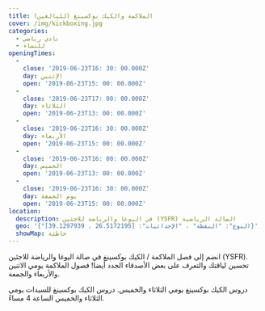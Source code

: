 ```yaml
---
title: الملاكمة والكيك بوكسينغ (للبالغين)
cover: /img/kickboxing.jpg
categories:
  - نادي رياضي
  - للنساء
openingTimes:
  - 
    close: '2019-06-23T16: 30: 00.000Z'
    day: الإثنين
    open: '2019-06-23T15: 00: 00.000Z'
  - 
    close: '2019-06-23T17: 00: 00.000Z'
    day: الثلاثاء
    open: '2019-06-23T13: 00: 00.000Z'
  - 
    close: '2019-06-23T16: 30: 00.000Z'
    day: الأربعاء
    open: '2019-06-23T15: 00: 00.000Z'
  - 
    close: '2019-06-23T16: 00: 00.000Z'
    day: الخميس
    open: '2019-06-23T13: 00: 00.000Z'
  - 
    close: '2019-06-23T16: 30: 00.000Z'
    day: يوم الجمعة
    open: '2019-06-23T15: 00: 00.000Z'
location:
  description: في اليوغا والرياضة للاجئين (YSFR) الصالة الرياضية
  geo: '{"النوع": "النقطة" ، "الإحداثيات": [26.5172195 ، 39.1297939]}'
  showMap: خاطئة
---
```


انضم إلى فصل الملاكمة / الكيك بوكسينغ في صالة اليوغا والرياضة للاجئين (YSFR). تحسين لياقتك والتعرف على بعض الأصدقاء الجدد أيضا! فصول الملاكمة يومي الاثنين والأربعاء والجمعة.

دروس الكيك بوكسينغ يومي الثلاثاء والخميس. دروس الكيك بوكسينغ للسيدات يومي الثلاثاء والخميس الساعة 4 مساءً.